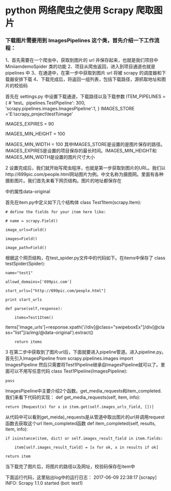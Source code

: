 # python 网络爬虫之使用 Scrapy 爬取图片
### 下载图片需要用到 ImagesPipelines 这个类，首先介绍一下工作流程：
  1、首先需要在一个爬虫中，获取到图片的 url 并保存起来，也就是我们项目中MiniiamdemoSpider 类的功能
  2、项目从爬虫返回，进入到项目通道也就是 pipelines 中
  3、在通道中，在第一步中获取到图片 url 将被 scrapy 的调度器和下载器安排下载
  4、下载完成后，将返回一组列表，包括下载路径，源抓取地址和图片的校验码
  
  首先在 settings.py 中设置下载通道，下载路径以及下载参数
  ITEM_PIPELINES = {
    #  'test。pipelines.TestPipeline': 300,
    'scrapy.pipelines.images.ImagesPipeline':1,
  }
  IMAGES_STORE ='E:\\scrapy_project\\test1\\image'

IMAGES_EXPIRES = 90

IMAGES_MIN_HEIGHT = 100

IMAGES_MIN_WIDTH = 100
其中IMAGES_STORE是设置的是图片保存的路径。IMAGES_EXPIRES是设置的项目保存的最长时间。IMAGES_MIN_HEIGHT和IMAGES_MIN_WIDTH是设置的图片尺寸大小
 
2 设置完成后，我们就开始写爬虫程序，也就是第一步获取到图片的URL。我们以http://699pic.com/people.html网站图片为例。中文名称为摄图网。里面有各种摄影图片。我们首先来看下网页结构。图片的地址都保存在
<div class=“swipeboxex”><div class=”list”><a><image>中的属性data-original


首先在item.py中定义如下几个结构体
class Test1Item(scrapy.Item):

    # define the fields for your item here like:

    # name = scrapy.Field()

    image_urls=Field()

    images=Field()

    image_path=Field()
 
根据这个网页结构，在test_spider.py文件中的代码如下。在items中保存了
class testSpider(Spider):

    name="test1" 

    allowd_domains=['699pic.com']

    start_urls=["http://699pic.com/people.html"]

    print start_urls

    def parse(self,response):

        items=Test1Item()
items['image_urls']=response.xpath('//div[@class="swipeboxEx"]/div[@class="list"]/a/img/@data-original').extract()

        return items
 
3 在第二步中获取到了图片url后，下面就要进入pipeline管道。进入pipeline.py。首先引入ImagesPipeline
from scrapy.pipelines.images import ImagesPipeline
然后只需要将Test1Pipeline继承自ImagesPipeline就可以了。里面可以不用写任意代码
class Test1Pipeline(ImagesPipeline):

    pass
ImagesPipeline中主要介绍2个函数。get_media_requests和item_completed.我们来看下代码的实现：
def get_media_requests(self, item, info):

    return [Request(x) for x in item.get(self.images_urls_field, [])]
 
从代码中可以看到get_meida)_requests是从管道中取出图片的url并调用request函数去获取这个url
Item_completed函数
def item_completed(self, results, item, info):

    if isinstance(item, dict) or self.images_result_field in item.fields:

        item[self.images_result_field] = [x for ok, x in results if ok]

    return item
当下载完了图片后，将图片的路径以及网址，校验码保存在item中
 
下面运行代码，这里贴出log中的运行日志：
2017-06-09 22:38:17 [scrapy] INFO: Scrapy 1.1.0 started (bot: test1)
  
